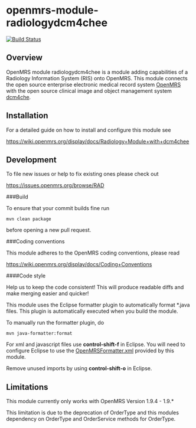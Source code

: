 # openmrs-module-radiologydcm4chee

[![Build Status](https://secure.travis-ci.org/openmrs/openmrs-module-radiologydcm4chee.png?branch=master)](https://travis-ci.org/openmrs/openmrs-module-radiologydcm4chee)

## Overview

OpenMRS module radiologydcm4chee is a module adding capabilities of a Radiology
Information System (RIS) onto OpenMRS. This module connects the open source
enterprise electronic medical record system [OpenMRS](http://www.openmrs.org)
with the open source clinical image and object management system
[dcm4che](http://www.dcm4che.org).

## Installation

For a detailed guide on how to install and configure this module see

https://wiki.openmrs.org/display/docs/Radiology+Module+with+dcm4chee

## Development

To file new issues or help to fix existing ones please check out

https://issues.openmrs.org/browse/RAD

###Build

To ensure that your commit builds fine run
```
mvn clean package
```
before opening a new pull request.

###Coding conventions

This module adheres to the OpenMRS coding conventions, please read

https://wiki.openmrs.org/display/docs/Coding+Conventions

####Code style

Help us to keep the code consistent!
This will produce readable diffs and make merging easier and quicker!

This module uses the Eclipse formatter plugin to automatically format *.java
files. This plugin is automatically executed when you build the module.

To manually run the formatter plugin, do
```
mvn java-formatter:format
```

For xml and javascript files use **control-shift-f** in Eclipse.
You will need to configure Eclipse to use the [OpenMRSFormatter.xml](tools/src/main/resources/eclipse/OpenMRSFormatter.xml)
provided by this module.

Remove unused imports by using **control-shift-o** in Eclipse.

## Limitations

This module currently only works with OpenMRS Version 1.9.4 - 1.9.*

This limitation is due to the deprecation of OrderType and this modules
dependency on OrderType and OrderService methods for OrderType.

